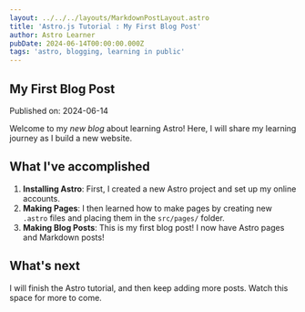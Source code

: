 ```yaml
---
layout: ../../../layouts/MarkdownPostLayout.astro
title: 'Astro.js Tutorial : My First Blog Post'
author: Astro Learner
pubDate: 2024-06-14T00:00:00.000Z
tags: 'astro, blogging, learning in public'
---
```


## My First Blog Post

Published on: 2024-06-14

Welcome to my *new blog* about learning Astro! Here, I will share my learning journey as I build a new website.

## What I've accomplished

1. **Installing Astro**: First, I created a new Astro project and set up my online accounts.
2. **Making Pages**: I then learned how to make pages by creating new `.astro` files and placing them in the `src/pages/` folder.
3. **Making Blog Posts**: This is my first blog post! I now have Astro pages and Markdown posts!

## What's next

I will finish the Astro tutorial, and then keep adding more posts. Watch this space for more to come.
